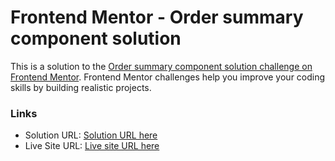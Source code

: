 # Frontend Mentor - Order summary component solution

This is a solution to the [Order summary component solution challenge on Frontend Mentor](https://www.frontendmentor.io/challenges/order-summary-component-QlPmajDUj). Frontend Mentor challenges help you improve your coding skills by building realistic projects.

### Links

-   Solution URL: [Solution URL here](https://www.frontendmentor.io/solutions/order-summary-component-henoelkp5q)
-   Live Site URL: [Live site URL here](https://korngsamnang.github.io/order-summary-component/)
